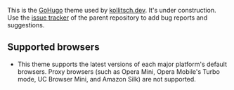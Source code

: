 This is the [GoHugo](https://gohugo.io) theme used by [kollitsch.dev](https://kollitsch.dev). It's under construction. Use the [issue tracker](https://github.com/davidsneighbour/kollitsch.dev/issues) of the parent repository to add bug reports and suggestions.

## Supported browsers

- This theme supports the latest versions of each major platform's default browsers. Proxy browsers (such as Opera Mini, Opera Mobile's Turbo mode, UC Browser Mini, and Amazon Silk) are not supported.

